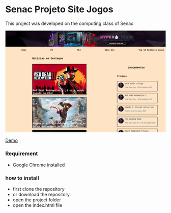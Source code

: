 # Senac Projeto Site Jogos

This project was developed on the computing class of Senac

![](https://raw.githubusercontent.com/bombadocapeta/senac-t23-web-proj-sitejogos/master/img1.png)

[Demo](https://aula26-xzrlfzdqwi.now.sh/)

### Requirement
- Google Chrome installed

### how to install
- first clone the repository
- or download the repository
- open the project folder
- open the index.html file

